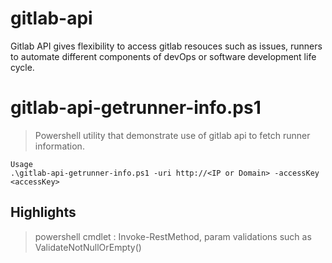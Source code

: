 # gitlab-api

Gitlab API gives flexibility to access gitlab resouces such as issues, runners to automate different components of devOps or software development life cycle.

# gitlab-api-getrunner-info.ps1
> Powershell utility that demonstrate use of gitlab api to fetch runner information.

```
Usage
.\gitlab-api-getrunner-info.ps1 -uri http://<IP or Domain> -accessKey <accessKey>
```

## Highlights
> powershell cmdlet : Invoke-RestMethod, param validations such as ValidateNotNullOrEmpty()
